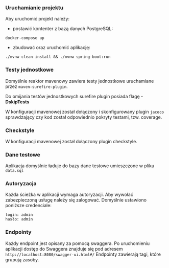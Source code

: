 ### Uruchamianie projektu

Aby uruchomić projekt należy:
- postawić kontenter z bazą danych PostgreSQL:
```
docker-compose up
```

- zbudować oraz uruchomić aplikację:
```
./mvnw clean install && ./mvnw spring-boot:run
```

### Testy jednostkowe

Domyślnie reaktor mavenowy zawiera testy jednostkowe uruchamiane przez `maven-surefire-plugin`.

Do omijania testów jednostkowych surefire plugin posiada flagę 
**-DskipTests**

W konfiguracji mavenowej został dołączony i skonfigurowany plugin `jacoco` sprawdzający czy kod został odpowiednio pokryty testami, tzw. coverage.

###  Checkstyle
W konfiguracji mavenowej został dołączony plugin checkstyle.

### Dane testowe
Aplikacja domyślnie ładuje do bazy dane testowe umieszczone w pliku `data.sql`

### Autoryzacja
Każda ścieżka w aplikacji wymaga autoryzacji. Aby wywołać zabezpieczoną usługę należy się zalogować. Domyślnie ustawiono poniższe credenciale:
```
login: admin
hasło: admin
```

### Endpointy
Każdy endpoint jest opisany za pomocą swaggera. Po uruchomieniu aplikacji dostęp do Swaggera znajduje się pod adresem `http://localhost:8080/swagger-ui.html#/`
Endpointy zawierają tagi, które grupują zasoby.
